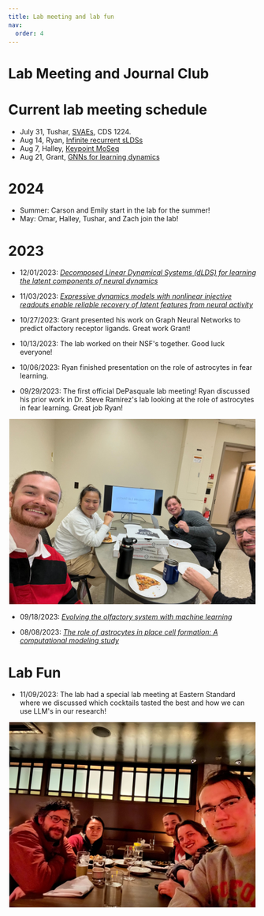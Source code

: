 ```yaml
---
title: Lab meeting and lab fun
nav:
  order: 4
---
```

Lab Meeting and Journal Club
======

Current lab meeting schedule
======

- July 31, Tushar, [SVAEs](https://arxiv.org/abs/2008.12595), CDS 1224. 
- Aug 14, Ryan, [Infinite recurrent sLDSs](https://openreview.net/forum?id=YIls9HEa52)
- Aug 7, Halley, [Keypoint MoSeq](https://www.biorxiv.org/content/10.1101/2023.03.16.532307v3)
- Aug 21, Grant, [GNNs for learning dynamics](https://arxiv.org/abs/2407.19160)

2024
======

- Summer: Carson and Emily start in the lab for the summer!
- May: Omar, Halley, Tushar, and Zach join the lab!

2023
======

* 12/01/2023: [*Decomposed Linear Dynamical Systems (dLDS) for learning the latent components of neural dynamics*](https://arxiv.org/abs/2309.06402)

* 11/03/2023: [*Expressive dynamics models with nonlinear injective readouts enable reliable recovery of latent features from neural activity*](https://arxiv.org/abs/2309.06402)

* 10/27/2023: Grant presented his work on Graph Neural Networks to predict olfactory receptor ligands. Great work Grant!

* 10/13/2023: The lab worked on their NSF's together. Good luck everyone!

* 10/06/2023: Ryan finished presentation on the role of astrocytes in fear learning.

* 09/29/2023: The first official DePasquale lab meeting! Ryan discussed his prior work in Dr. Steve Ramirez's lab looking at the role of astrocytes in fear learning. Great job Ryan!

<div style="text-align: center;">
  <img src="/images/depaq_jclub_ryan.jpg" width="500">
</div>

* 09/18/2023: [*Evolving the olfactory system with machine learning*](https://www.sciencedirect.com/science/article/pii/S0896627321006826?via%3Dihub)

* 08/08/2023: [*The role of astrocytes in place cell formation: A computational modeling study*](https://link.springer.com/article/10.1007/s10827-022-00828-6)

Lab Fun
======

* 11/09/2023: The lab had a special lab meeting at Eastern Standard where we discussed which cocktails tasted the best and how we can use LLM's in our research!

<div style="text-align: center;">
  <img src="/images/eastern_standard.jpg" width="500">
</div>
